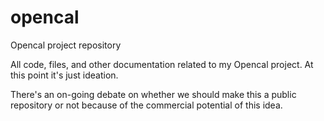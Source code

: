 # opencal
Opencal project repository

All code, files, and other documentation related to my Opencal project.  At this point it's just ideation.

There's an on-going debate on whether we should make this a public repository or not because of the commercial potential of this idea.
